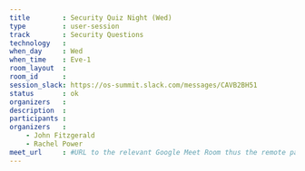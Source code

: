 ```yaml
---
title        : Security Quiz Night (Wed)
type         : user-session
track        : Security Questions
technology   :
when_day     : Wed
when_time    : Eve-1
room_layout  :
room_id      :
session_slack: https://os-summit.slack.com/messages/CAVB2BH51
status       : ok
organizers   :
description  :
participants :
organizers   :
    - John Fitzgerald
    - Rachel Power
meet_url     : #URL to the relevant Google Meet Room thus the remote participants can join a session
---
```

